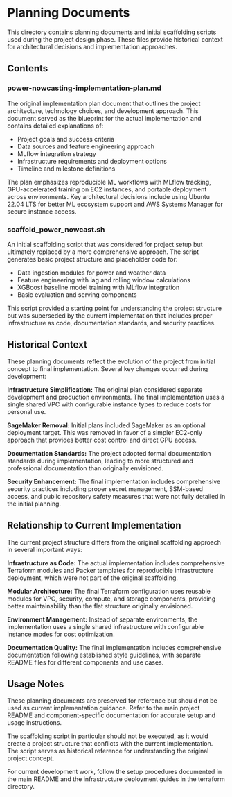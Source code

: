 # Planning Documents

This directory contains planning documents and initial scaffolding scripts used during the project design phase. These files provide historical context for architectural decisions and implementation approaches.

## Contents

### power-nowcasting-implementation-plan.md

The original implementation plan document that outlines the project architecture, technology choices, and development approach. This document served as the blueprint for the actual implementation and contains detailed explanations of:

- Project goals and success criteria
- Data sources and feature engineering approach
- MLflow integration strategy
- Infrastructure requirements and deployment options
- Timeline and milestone definitions

The plan emphasizes reproducible ML workflows with MLflow tracking, GPU-accelerated training on EC2 instances, and portable deployment across environments. Key architectural decisions include using Ubuntu 22.04 LTS for better ML ecosystem support and AWS Systems Manager for secure instance access.

### scaffold_power_nowcast.sh

An initial scaffolding script that was considered for project setup but ultimately replaced by a more comprehensive approach. The script generates basic project structure and placeholder code for:

- Data ingestion modules for power and weather data
- Feature engineering with lag and rolling window calculations
- XGBoost baseline model training with MLflow integration
- Basic evaluation and serving components

This script provided a starting point for understanding the project structure but was superseded by the current implementation that includes proper infrastructure as code, documentation standards, and security practices.

## Historical Context

These planning documents reflect the evolution of the project from initial concept to final implementation. Several key changes occurred during development:

**Infrastructure Simplification:** The original plan considered separate development and production environments. The final implementation uses a single shared VPC with configurable instance types to reduce costs for personal use.

**SageMaker Removal:** Initial plans included SageMaker as an optional deployment target. This was removed in favor of a simpler EC2-only approach that provides better cost control and direct GPU access.

**Documentation Standards:** The project adopted formal documentation standards during implementation, leading to more structured and professional documentation than originally envisioned.

**Security Enhancement:** The final implementation includes comprehensive security practices including proper secret management, SSM-based access, and public repository safety measures that were not fully detailed in the initial planning.

## Relationship to Current Implementation

The current project structure differs from the original scaffolding approach in several important ways:

**Infrastructure as Code:** The actual implementation includes comprehensive Terraform modules and Packer templates for reproducible infrastructure deployment, which were not part of the original scaffolding.

**Modular Architecture:** The final Terraform configuration uses reusable modules for VPC, security, compute, and storage components, providing better maintainability than the flat structure originally envisioned.

**Environment Management:** Instead of separate environments, the implementation uses a single shared infrastructure with configurable instance modes for cost optimization.

**Documentation Quality:** The final implementation includes comprehensive documentation following established style guidelines, with separate README files for different components and use cases.

## Usage Notes

These planning documents are preserved for reference but should not be used as current implementation guidance. Refer to the main project README and component-specific documentation for accurate setup and usage instructions.

The scaffolding script in particular should not be executed, as it would create a project structure that conflicts with the current implementation. The script serves as historical reference for understanding the original project concept.

For current development work, follow the setup procedures documented in the main README and the infrastructure deployment guides in the terraform directory.
